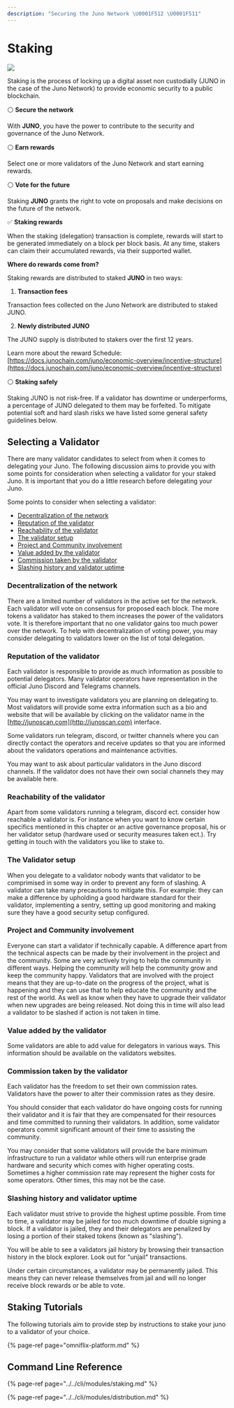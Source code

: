 ```yaml
---
description: "Securing the Juno Network \U0001F512 \U0001F511"
---
```


# Staking

![](../../.gitbook/assets/juno-hub.png)

Staking is the process of locking up a digital asset non custodially \(JUNO in the case of the Juno Network\) to provide economic security to a public blockchain.

⚪️ **Secure the network**

With **JUNO**, you have the power to contribute to the security and governance of the Juno Network.

⚪️ **Earn rewards**

Select one or more validators of the Juno Network and start earning rewards.

⚪️ **Vote for the future**

Staking **JUNO** grants the right to vote on proposals and make decisions on the future of the network.



✅ **Staking rewards** 

When the staking \(delegation\) transaction is complete, rewards will start to be generated immediately on a block per block basis. At any time, stakers can claim their accumulated rewards, via their supported wallet.

**Where do rewards come from?** 

Staking rewards are distributed to staked **JUNO** in two ways:

1. **Transaction fees** 

Transaction fees collected on the Juno Network are distributed to staked JUNO.

   2. **Newly distributed JUNO**

The JUNO supply is distributed to stakers over the first 12 years.

Learn more about the reward Schedule: [https://docs.junochain.com/juno/economic-overview/incentive-structure](https://docs.junochain.com/juno/economic-overview/incentive-structure)



⚪️ **Staking safely** 

Staking JUNO is not risk-free. If a validator has downtime or underperforms, a percentage of JUNO delegated to them may be forfeited. To mitigate potential soft and hard slash risks we have listed some general safety guidelines below.

## Selecting a Validator

There are many validator candidates to select from when it comes to delegating your Juno. The following discussion aims to provide you with some points for consideration when selecting a validator for your staked Juno. It is important that you do a little research before delegating your Juno.

Some points to consider when selecting a validator:

* [Decentralization of the network](./#decentralization-of-the-network)
* [Reputation of the validator](./#reputation-of-the-validator)
* [Reachability of the validator](./#reachability-of-the-validator)
* [The validator setup](./#The-validator-setup)
* [Project and Community involvement](./#project-and-community-involvement)
* [Value added by the validator](./#value-added-by-the-validator)
* [Commission taken by the validator](./#commission-taken-by-the-validator)
* [Slashing history and validator uptime](./#slashing-history-and-validator-uptime)

### Decentralization of the network

There are a limited number of validators in the active set for the network. Each validator will vote on consensus for proposed each block. The more tokens a validator has staked to them increases the power of the validators vote. It is therefore important that no one validator gains too much power over the network. To help with decentralization of voting power, you may consider delegating to validators lower on the list of total delegation. 

### Reputation of the validator

Each validator is responsible to provide as much information as possible to potential delegators. Many validator operators have representation in the official Juno Discord and Telegrams channels.

You may want to investigate validators you are planning on delegating to. Most validators will provide some extra information such as a bio and website that will be available by clicking on the validator name in the [http://junoscan.com](http://junoscan.com) interface.

Some validators run telegram, discord, or twitter channels where you can directly contact the operators and receive updates so that you are informed about the validators operations and maintenance activities. 

You may want to ask about particular validators in the Juno discord channels. If the validator does not have their own social channels they may be available here.

### Reachability of the validator

Apart from some validators running a telegram, discord ect. consider how reachable a validator is. For instance when you want to know certain specifics mentioned in this chapter or an active governance proposal, his or her validator setup (hardware used or security measures taken ect.). Try getting in touch with the validators you like to stake to.

### The Validator setup

When you delegate to a validator nobody wants that validator to be comprimised in some way in order to prevent any form of slashing. A validator can take many precautions to mitigate this. For example: they can make a difference by upholding a good hardware standard for their validator, implementing a sentry, setting up good monitoring and making sure they have a good security setup configured.

### Project and Community involvement

Everyone can start a validator if technically capable. A difference apart from the technical aspects can be made by their involvement in the project and the community. Some are very actively trying to help the community in different ways. Helping the community will help the community grow and keep the community happy. Validators that are involved with the project means that they are up-to-date on the progress of the project, what is happening and they can use that to help educate the community and the rest of the world. As well as know when they have to upgrade their validator when new upgrades are being released. Not doing this in time will also lead a validator to be slashed if action is not taken in time.

### Value added by the validator

Some validators are able to add value for delegators in various ways. This information should be available on the validators websites.

### Commission taken by the validator

Each validator has the freedom to set their own commission rates. Validators have the power to alter their commission rates as they desire.

You should consider that each validator do have ongoing costs for running their validator and it is fair that they are compensated for their resources and time committed to running their validators. In addition, some validator operators commit significant amount of their time to assisting the community.

You may consider that some validators will provide the bare minimum infrastructure to run a validator while others will run enterprise grade hardware and security which comes with higher operating costs. Sometimes a higher commission rate may represent the higher costs for some operators. Other times, this may not be the case.

### Slashing history and validator uptime

Each validator must strive to provide the highest uptime possible. From time to time, a validator may be jailed for too much downtime of double signing a block. If a validator is jailed, they and their delegators are penalized by losing a portion of their staked tokens \(known as "slashing"\).

You will be able to see a validators jail history by browsing their transaction history in the block explorer. Look out for "unjail" transactions.

Under certain circumstances, a validator may be permanently jailed. This means they can never release themselves from jail and will no longer receive block rewards or be able to vote.

## Staking Tutorials

The following tutorials aim to provide step by instructions to stake your juno to a validator of your choice.

{% page-ref page="omniflix-platform.md" %}

## Command Line Reference

{% page-ref page="../../cli/modules/staking.md" %}

{% page-ref page="../../cli/modules/distribution.md" %}



